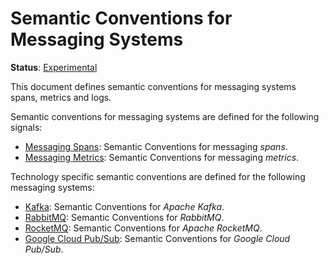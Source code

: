 <!--- Hugo front matter used to generate the website version of this page:
linkTitle: Messaging Systems
path_base_for_github_subdir:
  from: tmp/semconv/docs/messaging/_index.md
  to: messaging/README.md
--->

# Semantic Conventions for Messaging Systems

**Status**: [Experimental][DocumentStatus]

This document defines semantic conventions for messaging systems spans, metrics and logs.

Semantic conventions for messaging systems are defined for the following signals:

* [Messaging Spans](messaging-spans.md): Semantic Conventions for messaging *spans*.
* [Messaging Metrics](messaging-metrics.md): Semantic Conventions for messaging *metrics*.

Technology specific semantic conventions are defined for the following messaging systems:

* [Kafka](kafka.md): Semantic Conventions for *Apache Kafka*.
* [RabbitMQ](rabbitmq.md): Semantic Conventions for *RabbitMQ*.
* [RocketMQ](rocketmq.md): Semantic Conventions for *Apache RocketMQ*.
* [Google Cloud Pub/Sub](gcp-pubsub.md): Semantic Conventions for *Google Cloud Pub/Sub*.

[DocumentStatus]: https://github.com/open-telemetry/opentelemetry-specification/tree/v1.31.0/specification/document-status.md
